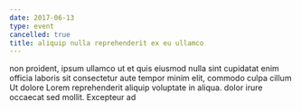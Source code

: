 ```yaml
---
date: 2017-06-13
type: event
cancelled: true
title: aliquip nulla reprehenderit ex eu ullamco
---
```

non proident, ipsum ullamco ut et quis eiusmod nulla sint cupidatat enim officia laboris sit consectetur aute tempor minim elit, commodo culpa cillum Ut dolore Lorem reprehenderit aliquip voluptate in aliqua. dolor irure occaecat sed mollit. Excepteur ad